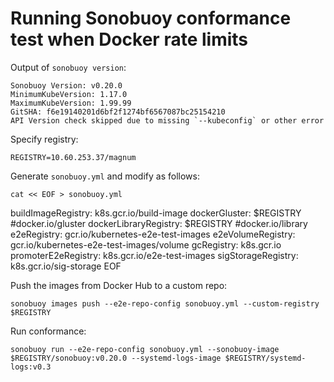 # Running Sonobuoy conformance test when Docker rate limits

Output of `sonobuoy version`:

    Sonobuoy Version: v0.20.0
    MinimumKubeVersion: 1.17.0
    MaximumKubeVersion: 1.99.99
    GitSHA: f6e19140201d6bf2f1274bf6567087bc25154210
    API Version check skipped due to missing `--kubeconfig` or other error

Specify registry:

    REGISTRY=10.60.253.37/magnum

Generate `sonobuoy.yml` and modify as follows:

    cat << EOF > sonobuoy.yml
buildImageRegistry: k8s.gcr.io/build-image
dockerGluster: $REGISTRY #docker.io/gluster
dockerLibraryRegistry: $REGISTRY #docker.io/library
e2eRegistry: gcr.io/kubernetes-e2e-test-images
e2eVolumeRegistry: gcr.io/kubernetes-e2e-test-images/volume
gcRegistry: k8s.gcr.io
promoterE2eRegistry: k8s.gcr.io/e2e-test-images
sigStorageRegistry: k8s.gcr.io/sig-storage
EOF

Push the images from Docker Hub to a custom repo:

    sonobuoy images push --e2e-repo-config sonobuoy.yml --custom-registry $REGISTRY

Run conformance:

    sonobuoy run --e2e-repo-config sonobuoy.yml --sonobuoy-image $REGISTRY/sonobuoy:v0.20.0 --systemd-logs-image $REGISTRY/systemd-logs:v0.3